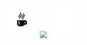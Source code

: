 <p align="center">
<img src="coffee.png" width="75"/>
<img src="https://github-readme-stats.vercel.app/api/top-langs/?username=mcthomas&theme=highcontrast&card_width=225&layout=compact&langs_count=10&text_color=7F7F7F&bg_color=00000000&hide_border=true&border_radius=7&hide_title=true&hide=html,javascript,css"/> 
<img src="spacer.png" width="75"/>
</p>
